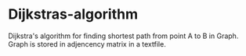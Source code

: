 # Dijkstras-algorithm
Dijkstra's algorithm for finding shortest path from point A to B in Graph.
Graph is stored in adjencency matrix in a textfile.
